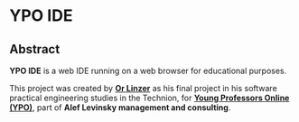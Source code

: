 # **YPO IDE**

## Abstract

**YPO IDE** is a web IDE running on a web browser for educational purposes.

This project was created by [**Or Linzer**](mailto://orlinzer@gmail.com) as his final project in his software practical engineering studies in the Technion, for [**Young Professors Online (YPO)**](https://www.ypo.co.il), part of **Alef Levinsky management and consulting**.
